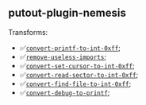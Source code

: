 ## putout-plugin-nemesis

Transforms:

- ✅[`convert-printf-to-int-0xff`](https://putout.cloudcmd.io/#/gist/1d20463027c9f8ef0926d0031a602b5c/c347707d4b5bc41bc764705b36679e55203d7204);
- ✅[`remove-useless-imports`](https://putout.cloudcmd.io/#/gist/7d513c2f0b80435db5c6191ebd535efe/8c7c6075eb0a9878d223637b0fd86c7d50ea535a);
- ✅[`convert-set-cursor-to-int-0xff`](https://putout.cloudcmd.io/#/gist/e35f9d22c2e219227e2b06caf9be08d4/81cbdb1367607e9dda83594958ac0d6b346e67eb);
- ✅[`convert-read-sector-to-int-0xff`](https://putout.cloudcmd.io/#/gist/6ae8820756ba1af043f93f3bdb49360e/0be46185f32f36c3f5126a1af753c3f741388cd0);
- ✅[`convert-find-file-to-int-0xff`](https://putout.cloudcmd.io/#/gist/2418e874e298b187a04d245a8351f66f/2d2e4b1f8caa652aab613162bd81f0b6e460a1fa);
- ✅[`convert-debug-to-printf`](https://putout.cloudcmd.io/#/gist/2bc7d9ead127236ae4593c8abe150538/5993e8fe1355acbab1778f1cf70b2311c21913b1);